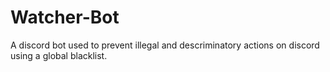 # Watcher-Bot
A discord bot used to prevent illegal and descriminatory actions on discord using a global blacklist.
